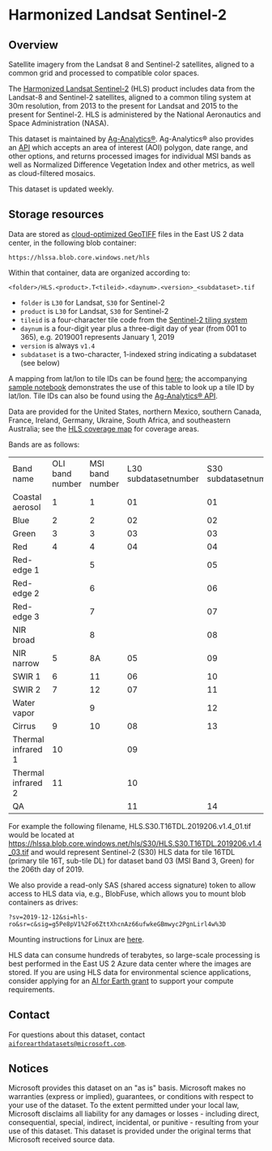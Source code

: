 # Harmonized Landsat Sentinel-2

## Overview

Satellite imagery from the Landsat 8 and Sentinel-2 satellites, aligned to a common grid and processed to compatible color spaces.

The [Harmonized Landsat Sentinel-2](https://hls.gsfc.nasa.gov/) (HLS) product includes data from the Landsat-8 and Sentinel-2 satellites, aligned to a common tiling system at 30m resolution, from 2013 to the present for Landsat and 2015 to the present for Sentinel-2.  HLS is administered by the National Aeronautics and Space Administration (NASA). 

This dataset is maintained by [Ag-Analytics®](https://analytics.ag). Ag-Analytics® also provides an [API](https://ag-analytics.portal.azure-api.net/docs/services/harmonized-landsat-sentinel-service/operations/hls-service) which accepts an area of interest (AOI) polygon, date range, and other options, and returns processed images for individual MSI bands as well as Normalized Difference Vegetation Index and other metrics, as well as cloud-filtered mosaics. 

This dataset is updated weekly.


## Storage resources

Data are stored as [cloud-optimized GeoTIFF](https://www.cogeo.org/) files in the East US 2 data center, in the following blob container:

`https://hlssa.blob.core.windows.net/hls`

Within that container, data are organized according to:

`<folder>/HLS.<product>.T<tileid>.<daynum>.<version>_<subdataset>.tif`

* `folder` is `L30` for Landsat, `S30` for Sentinel-2
* `product` is `L30` for Landsat, `S30` for Sentinel-2
* `tileid` is a four-character tile code from the [Sentinel-2 tiling system](https://hls.gsfc.nasa.gov/wp-content/uploads/2016/10/S2_TilingSystem2-1.txt)
* `daynum` is a four-digit year plus a three-digit day of year (from 001 to 365), e.g. 2019001 represents January 1, 2019
* `version` is always `v1.4`
* `subdataset` is a two-character, 1-indexed string indicating a subdataset (see below)

A mapping from lat/lon to tile IDs can be found [here](https://hls.gsfc.nasa.gov/wp-content/uploads/2016/10/S2_TilingSystem2-1.txt); the accompanying [sample notebook](hls.ipynb) demonstrates the use of this table to look up a tile ID by lat/lon.  Tile IDs can also be found using the [Ag-Analytics® API]([API](https://ag-analytics.portal.azure-api.net/docs/services/harmonized-landsat-sentinel-service/operations/hls-service)).

Data are provided for the United States, northern Mexico, southern Canada, France, Ireland, Germany, Ukraine, South Africa, and southeastern Australia; see the [HLS coverage map](https://hls.gsfc.nasa.gov/wp-content/uploads/2018/10/hls1.4_coverage.jpg) for coverage areas.

<!--
Data are provided for the following primary tiles:

['10 U','11 U','12 U','13 U','14 U','15 U','16 U','10 T','11 T','12 T','13 T','14 T','15 T','16 T','17 T','18 T','19 T','10 S','11 S','12 S','13 S','14 S','15 S','16 S','17 S','18 S','12 R','13 R','14 R','15 R','16 R','17 R']
-->

Bands are as follows:

<table>
<tr><td>Band name</td><td>OLI band number</td><td>MSI band number</td><td>L30 subdatasetnumber</td><td>S30 subdatasetnumber</td></tr>
<tr><td>Coastal aerosol</td><td>1</td><td>1</td><td>01</td><td>01</td></tr>
<tr><td>Blue</td><td>2</td><td>2</td><td>02</td><td>02</td></tr>
<tr><td>Green</td><td>3</td><td>3</td><td>03</td><td>03</td></tr>
<tr><td>Red</td><td>4</td><td>4</td><td>04</td><td>04</td></tr>
<tr><td>Red-edge 1</td><td></td><td>5</td><td></td><td>05</td></tr>
<tr><td>Red-edge 2</td><td></td><td>6</td><td></td><td>06</td></tr>
<tr><td>Red-edge 3</td><td></td><td>7</td><td></td><td>07</td></tr>
<tr><td>NIR broad</td><td></td><td>8</td><td></td><td>08</td></tr>
<tr><td>NIR narrow</td><td>5</td><td>8A</td><td>05</td><td>09</td></tr>
<tr><td>SWIR 1</td><td>6</td><td>11</td><td>06</td><td>10</td></tr>
<tr><td>SWIR 2</td><td>7</td><td>12</td><td>07</td><td>11</td></tr>
<tr><td>Water vapor</td><td></td><td>9</td><td></td><td>12</td></tr>
<tr><td>Cirrus</td><td>9</td><td>10</td><td>08</td><td>13</td></tr>
<tr><td>Thermal infrared 1</td><td>10</td><td></td><td>09</td><td></td></tr>
<tr><td>Thermal infrared 2</td><td>11</td><td></td><td>10</td><td></td></tr>
<tr><td>QA</td><td></td><td></td><td>11</td><td>14</td></tr>
</table>

For example the following filename, HLS.S30.T16TDL.2019206.v1.4_01.tif  would be located at https://hlssa.blob.core.windows.net/hls/S30/HLS.S30.T16TDL.2019206.v1.4_03.tif and would represent Sentinel-2 (S30) HLS data for tile 16TDL (primary tile 16T, sub-tile DL) for dataset band 03 (MSI Band 3, Green) for the 206th day of 2019.

We also provide a read-only SAS (shared access signature) token to allow access to HLS data via, e.g., BlobFuse, which allows you to mount blob containers as drives:

`?sv=2019-12-12&si=hls-ro&sr=c&sig=g5Pe8pV1%2Fo6ZttXhcnAz66ufwkeGBmwyc2PgnLirl4w%3D`

Mounting instructions for Linux are [here](https://docs.microsoft.com/en-us/azure/storage/blobs/storage-how-to-mount-container-linux).

HLS data can consume hundreds of terabytes, so large-scale processing is best performed in the East US 2 Azure data center where the images are stored. If you are using HLS data for environmental science applications, consider applying for an [AI for Earth grant](https://aka.ms/ai4egrants) to support your compute requirements.


## Contact

For questions about this dataset, contact [`aiforearthdatasets@microsoft.com`](mailto:aiforearthdatasets@microsoft.com?subject=hls%20question).


## Notices

Microsoft provides this dataset on an "as is" basis.  Microsoft makes no warranties (express or implied), guarantees, or conditions with respect to your use of the dataset.  To the extent permitted under your local law, Microsoft disclaims all liability for any damages or losses - including direct, consequential, special, indirect, incidental, or punitive - resulting from your use of this dataset.  This dataset is provided under the original terms that Microsoft received source data.

